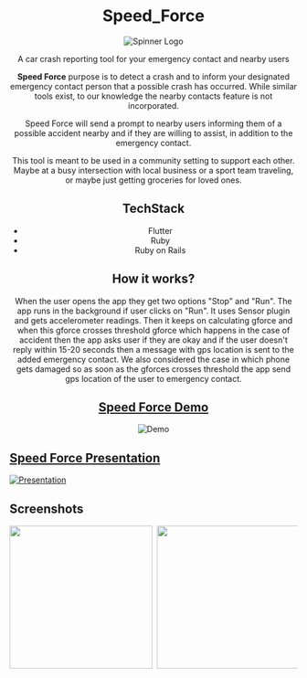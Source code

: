 <center>

# Speed_Force
![Spinner Logo](https://upload.wikimedia.org/wikipedia/commons/thumb/d/d4/Spinner_font_awesome.svg/240px-Spinner_font_awesome.svg.png)

A car crash reporting tool for your emergency contact and nearby users

**Speed Force** purpose is to detect a crash and to inform your designated emergency contact person that a possible crash has occurred. While similar tools exist, to our knowledge the nearby contacts feature is not incorporated.

Speed Force will send a prompt to nearby users informing them of a possible accident nearby and if they are willing to assist, in addition to the emergency contact.
  
This tool is meant to be used in a community setting to support each other. Maybe at a busy intersection with local business or a sport team traveling, or maybe just getting groceries for loved ones.

## TechStack
- Flutter
- Ruby
- Ruby on Rails

 ## How it works?
  
When the user opens the app they get two options "Stop" and "Run". The app runs in the background if user clicks on "Run". It uses Sensor plugin and gets accelerometer readings. Then it keeps on calculating gforce and when this gforce crosses threshold gforce which happens in the case of accident then the app asks user if they are okay and if the user doesn't reply within 15-20 seconds then a message with gps location is sent to the added emergency contact. We also considered the case in which phone gets damaged so as soon as the gforces crosses threshold the app send gps location of the user to emergency contact. 
  
## [Speed Force Demo](https://youtu.be/vOXrTYrxWoI)
![Demo](https://i9.ytimg.com/vi/vOXrTYrxWoI/mq3.jpg?sqp=CLz03oUG&rs=AOn4CLCo13IY5D89LmjI5lo6g1mctGfhzA)

</center>

## [Speed Force Presentation](http://youtube.com/video/08i3jCKk3hs)
[![Presentation](https://i9.ytimg.com/vi/08i3jCKk3hs/mq1.jpg?sqp=CLz03oUG&rs=AOn4CLB0KhLe2B9J-_psrCS-DHT1Zqy1eQ)](http://youtube.com/video/08i3jCKk3hs)
</center>

## Screenshots
<pre>
<img src="screenshots/HomeScreen.jpg" width="250"> <img src="screenshots/account.jpg" width="250"> <img src="screenshots/prompt.jpg" width="250"> <img src="screenshots/notification.jpg" width="250"> <img src="screenshots/Nearby.jpg" width="250">
</pre>
